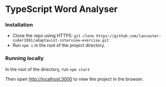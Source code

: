 # TypeScript Word Analyser

### Installation

- Clone the repo using HTTPS: `git clone https://github.com/lancaster-coder1991/adaptavist-interview-exercise.git`
- Run `npm i` in the root of the project directory.

### Running locally

In the root of the directory, run `npm start`

Then open [http://localhost:3000](http://localhost:3000) to view the project in the browser.
